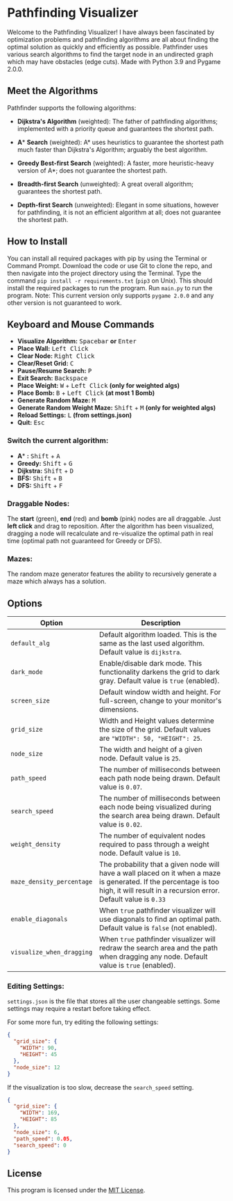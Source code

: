 # Pathfinding Visualizer

Welcome to the Pathfinding Visualizer! I have always been fascinated by optimization problems and pathfinding algorithms
are all about finding the optimal solution as quickly and efficiently as possible. Pathfinder uses various search
algorithms to find the target node in an undirected graph which may have obstacles (edge cuts). Made with Python 3.9 and
Pygame 2.0.0.

## Meet the Algorithms

Pathfinder supports the following algorithms:

- **Dijkstra's Algorithm** (weighted): The father of pathfinding algorithms; implemented with a priority queue and
  guarantees the shortest path.

- **A*** **Search** (weighted):  A* uses heuristics to guarantee the shortest path much faster than Dijkstra's
  Algorithm; arguably the best algorithm.

- **Greedy Best-first Search** (weighted): A faster, more heuristic-heavy version of A*; does not guarantee the shortest
  path.

- **Breadth-first Search** (unweighted): A great overall algorithm; guarantees the shortest path.

- **Depth-first Search** (unweighted): Elegant in some situations, however for pathfinding, it is not an efficient
  algorithm at all; does not guarantee the shortest path.

## How to Install

You can install all required packages with pip by using the Terminal or Command Prompt. Download the code or use Git to
clone the repo, and then navigate into the project directory using the Terminal. Type the
command `pip install -r requirements.txt` (`pip3` on Unix). This should install the required packages to run the
program. Run `main.py` to run the program. Note: This current version only supports `pygame 2.0.0` and any other version
is not guaranteed to work.

## Keyboard and Mouse Commands

- **Visualize Algorithm:** <kbd>Spacebar</kbd> **or** <kbd>Enter</kbd>
- **Place Wall:** <kbd>Left Click</kbd>
- **Clear Node:** <kbd>Right Click</kbd>
- **Clear/Reset Grid:** <kbd>C</kbd>
- **Pause/Resume Search:** <kbd>P</kbd>
- **Exit Search:** <kbd>Backspace</kbd>
- **Place Weight:**  <kbd>W</kbd> + <kbd>Left Click</kbd> **(only for weighted algs)**
- **Place Bomb:** <kbd>B</kbd> + <kbd>Left Click</kbd>  **(at most 1 Bomb)**
- **Generate Random Maze:** <kbd>M</kbd>
- **Generate Random Weight Maze:** <kbd>Shift</kbd> + <kbd>M</kbd> **(only for weighted algs)**
- **Reload Settings:** <kbd>L</kbd> **(from settings.json)**
- **Quit:** <kbd>Esc</kbd>

### Switch the current algorithm:

- **A*** **:** <kbd>Shift</kbd> + <kbd>A</kbd>
- **Greedy:** <kbd>Shift</kbd> + <kbd>G</kbd>
- **Dijkstra:** <kbd>Shift</kbd> + <kbd>D</kbd>
- **BFS:** <kbd>Shift</kbd> + <kbd>B</kbd>
- **DFS:** <kbd>Shift</kbd> + <kbd>F</kbd>

### Draggable Nodes:

The **start** (green), **end** (red) and **bomb** (pink) nodes are all draggable. Just **left click** and drag to
reposition. After the algorithm has been visualized, dragging a node will recalculate and re-visualize the optimal path
in real time
(optimal path not guaranteed for Greedy or DFS).

### Mazes:

The random maze generator features the ability to recursively generate a maze which always has a solution.

## Options

| Option | Description |
| --- | --- |
| `default_alg`| Default algorithm loaded. This is the same as the last used algorithm. Default value is `dijkstra`.|
| `dark_mode`  | Enable/disable dark mode. This functionality darkens the grid to dark gray. Default value is `true` (enabled).|
| `screen_size`| Default window width and height. For full-screen, change to your monitor's dimensions. |
| `grid_size`  | Width and Height values determine the size of the grid. Default values are `"WIDTH": 50, "HEIGHT": 25`. |
| `node_size`  | The width and height of a given node. Default value is `25`.| 
| `path_speed` | The number of milliseconds between each path node being drawn. Default value is `0.07`.|
| `search_speed`| The number of milliseconds between each node being visualized during the search area being drawn. Default value is `0.02`. |
| `weight_density` | The number of equivalent nodes required to pass through a weight node. Default value is `10`.|
| `maze_density_percentage` | The probability that a given node will have a wall placed on it when a maze is generated. If the percentage is too high, it will result in a recursion error. Default value is `0.33`|
| `enable_diagonals` | When `true` pathfinder visualizer will use diagonals to find an optimal path. Default value is `false` (not enabled). |
| `visualize_when_dragging` | When `true` pathfinder visualizer will redraw the search area and the path when dragging any node. Default value is `true` (enabled). |

### Editing Settings:

`settings.json` is the file that stores all the user changeable settings. Some settings may require a restart before
taking effect.

For some more fun, try editing the following settings:

```json
{
  "grid_size": {
    "WIDTH": 90,
    "HEIGHT": 45
  },
  "node_size": 12
}
```

If the visualization is too slow, decrease the `search_speed` setting.

```json
{
  "grid_size": {
    "WIDTH": 169,
    "HEIGHT": 85
  },
  "node_size": 6,
  "path_speed": 0.05,
  "search_speed": 0
}
```

## License

This program is licensed under the [MIT License](https://github.com/rpfarish/pathfinder_visualizer/blob/master/LICENSE).